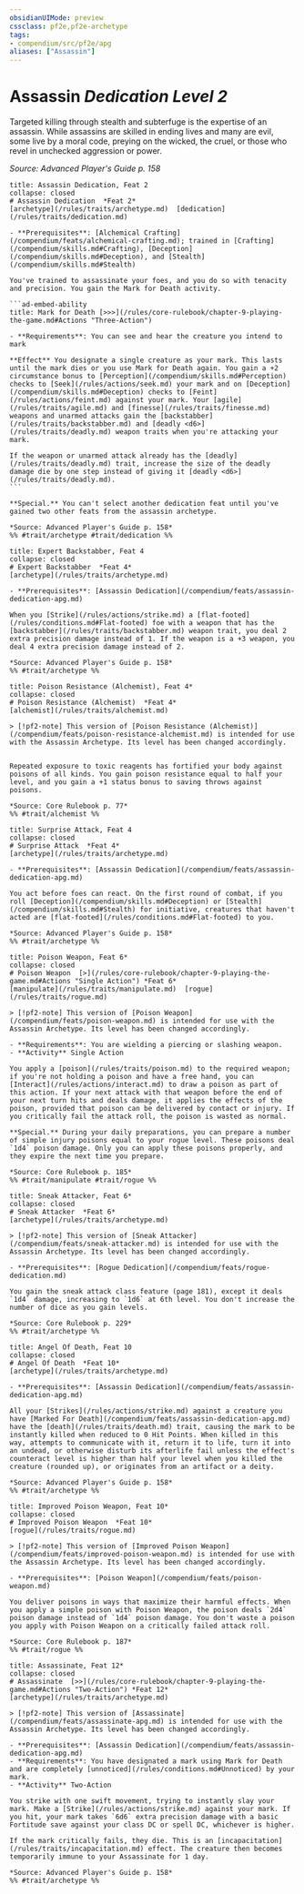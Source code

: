 ```yaml
---
obsidianUIMode: preview
cssclass: pf2e,pf2e-archetype
tags:
- compendium/src/pf2e/apg
aliases: ["Assassin"]
---
```

# Assassin *Dedication Level 2*  

Targeted killing through stealth and subterfuge is the expertise of an assassin. While assassins are skilled in ending lives and many are evil, some live by a moral code, preying on the wicked, the cruel, or those who revel in unchecked aggression or power.

*Source: Advanced Player's Guide p. 158*

````ad-embed-feat
title: Assassin Dedication, Feat 2
collapse: closed
# Assassin Dedication  *Feat 2*  
[archetype](/rules/traits/archetype.md)  [dedication](/rules/traits/dedication.md)  

- **Prerequisites**: [Alchemical Crafting](/compendium/feats/alchemical-crafting.md); trained in [Crafting](/compendium/skills.md#Crafting), [Deception](/compendium/skills.md#Deception), and [Stealth](/compendium/skills.md#Stealth)

You've trained to assassinate your foes, and you do so with tenacity and precision. You gain the Mark for Death activity.

```ad-embed-ability
title: Mark for Death [>>>](/rules/core-rulebook/chapter-9-playing-the-game.md#Actions "Three-Action")

- **Requirements**: You can see and hear the creature you intend to mark

**Effect** You designate a single creature as your mark. This lasts until the mark dies or you use Mark for Death again. You gain a +2 circumstance bonus to [Perception](/compendium/skills.md#Perception) checks to [Seek](/rules/actions/seek.md) your mark and on [Deception](/compendium/skills.md#Deception) checks to [Feint](/rules/actions/feint.md) against your mark. Your [agile](/rules/traits/agile.md) and [finesse](/rules/traits/finesse.md) weapons and unarmed attacks gain the [backstabber](/rules/traits/backstabber.md) and [deadly <d6>](/rules/traits/deadly.md) weapon traits when you're attacking your mark.

If the weapon or unarmed attack already has the [deadly](/rules/traits/deadly.md) trait, increase the size of the deadly damage die by one step instead of giving it [deadly <d6>](/rules/traits/deadly.md).
```

**Special.** You can't select another dedication feat until you've gained two other feats from the assassin archetype.

*Source: Advanced Player's Guide p. 158*  
%% #trait/archetype #trait/dedication %%
````  

```ad-embed-feat
title: Expert Backstabber, Feat 4
collapse: closed
# Expert Backstabber  *Feat 4*  
[archetype](/rules/traits/archetype.md)  

- **Prerequisites**: [Assassin Dedication](/compendium/feats/assassin-dedication-apg.md)

When you [Strike](/rules/actions/strike.md) a [flat-footed](/rules/conditions.md#Flat-footed) foe with a weapon that has the [backstabber](/rules/traits/backstabber.md) weapon trait, you deal 2 extra precision damage instead of 1. If the weapon is a +3 weapon, you deal 4 extra precision damage instead of 2.

*Source: Advanced Player's Guide p. 158*  
%% #trait/archetype %%
```  

```ad-embed-feat
title: Poison Resistance (Alchemist), Feat 4*
collapse: closed
# Poison Resistance (Alchemist)  *Feat 4*  
[alchemist](/rules/traits/alchemist.md)  

> [!pf2-note] This version of [Poison Resistance (Alchemist)](/compendium/feats/poison-resistance-alchemist.md) is intended for use with the Assassin Archetype. Its level has been changed accordingly.


Repeated exposure to toxic reagents has fortified your body against poisons of all kinds. You gain poison resistance equal to half your level, and you gain a +1 status bonus to saving throws against poisons.

*Source: Core Rulebook p. 77*  
%% #trait/alchemist %%
```  

```ad-embed-feat
title: Surprise Attack, Feat 4
collapse: closed
# Surprise Attack  *Feat 4*  
[archetype](/rules/traits/archetype.md)  

- **Prerequisites**: [Assassin Dedication](/compendium/feats/assassin-dedication-apg.md)

You act before foes can react. On the first round of combat, if you roll [Deception](/compendium/skills.md#Deception) or [Stealth](/compendium/skills.md#Stealth) for initiative, creatures that haven't acted are [flat-footed](/rules/conditions.md#Flat-footed) to you.

*Source: Advanced Player's Guide p. 158*  
%% #trait/archetype %%
```  

```ad-embed-feat
title: Poison Weapon, Feat 6*
collapse: closed
# Poison Weapon  [>](/rules/core-rulebook/chapter-9-playing-the-game.md#Actions "Single Action") *Feat 6*  
[manipulate](/rules/traits/manipulate.md)  [rogue](/rules/traits/rogue.md)  

> [!pf2-note] This version of [Poison Weapon](/compendium/feats/poison-weapon.md) is intended for use with the Assassin Archetype. Its level has been changed accordingly.

- **Requirements**: You are wielding a piercing or slashing weapon.
- **Activity** Single Action

You apply a [poison](/rules/traits/poison.md) to the required weapon; if you're not holding a poison and have a free hand, you can [Interact](/rules/actions/interact.md) to draw a poison as part of this action. If your next attack with that weapon before the end of your next turn hits and deals damage, it applies the effects of the poison, provided that poison can be delivered by contact or injury. If you critically fail the attack roll, the poison is wasted as normal.

**Special.** During your daily preparations, you can prepare a number of simple injury poisons equal to your rogue level. These poisons deal `1d4` poison damage. Only you can apply these poisons properly, and they expire the next time you prepare.

*Source: Core Rulebook p. 185*  
%% #trait/manipulate #trait/rogue %%
```  

```ad-embed-feat
title: Sneak Attacker, Feat 6*
collapse: closed
# Sneak Attacker  *Feat 6*  
[archetype](/rules/traits/archetype.md)  

> [!pf2-note] This version of [Sneak Attacker](/compendium/feats/sneak-attacker.md) is intended for use with the Assassin Archetype. Its level has been changed accordingly.

- **Prerequisites**: [Rogue Dedication](/compendium/feats/rogue-dedication.md)

You gain the sneak attack class feature (page 181), except it deals `1d4` damage, increasing to `1d6` at 6th level. You don't increase the number of dice as you gain levels.

*Source: Core Rulebook p. 229*  
%% #trait/archetype %%
```  

```ad-embed-feat
title: Angel Of Death, Feat 10
collapse: closed
# Angel Of Death  *Feat 10*  
[archetype](/rules/traits/archetype.md)  

- **Prerequisites**: [Assassin Dedication](/compendium/feats/assassin-dedication-apg.md)

All your [Strikes](/rules/actions/strike.md) against a creature you have [Marked For Death](/compendium/feats/assassin-dedication-apg.md) have the [death](/rules/traits/death.md) trait, causing the mark to be instantly killed when reduced to 0 Hit Points. When killed in this way, attempts to communicate with it, return it to life, turn it into an undead, or otherwise disturb its afterlife fail unless the effect's counteract level is higher than half your level when you killed the creature (rounded up), or originates from an artifact or a deity.

*Source: Advanced Player's Guide p. 158*  
%% #trait/archetype %%
```  

```ad-embed-feat
title: Improved Poison Weapon, Feat 10*
collapse: closed
# Improved Poison Weapon  *Feat 10*  
[rogue](/rules/traits/rogue.md)  

> [!pf2-note] This version of [Improved Poison Weapon](/compendium/feats/improved-poison-weapon.md) is intended for use with the Assassin Archetype. Its level has been changed accordingly.

- **Prerequisites**: [Poison Weapon](/compendium/feats/poison-weapon.md)

You deliver poisons in ways that maximize their harmful effects. When you apply a simple poison with Poison Weapon, the poison deals `2d4` poison damage instead of `1d4` poison damage. You don't waste a poison you apply with Poison Weapon on a critically failed attack roll.

*Source: Core Rulebook p. 187*  
%% #trait/rogue %%
```  

```ad-embed-feat
title: Assassinate, Feat 12*
collapse: closed
# Assassinate  [>>](/rules/core-rulebook/chapter-9-playing-the-game.md#Actions "Two-Action") *Feat 12*  
[archetype](/rules/traits/archetype.md)  

> [!pf2-note] This version of [Assassinate](/compendium/feats/assassinate-apg.md) is intended for use with the Assassin Archetype. Its level has been changed accordingly.

- **Prerequisites**: [Assassin Dedication](/compendium/feats/assassin-dedication-apg.md)
- **Requirements**: You have designated a mark using Mark for Death and are completely [unnoticed](/rules/conditions.md#Unnoticed) by your mark.
- **Activity** Two-Action

You strike with one swift movement, trying to instantly slay your mark. Make a [Strike](/rules/actions/strike.md) against your mark. If you hit, your mark takes `6d6` extra precision damage with a basic Fortitude save against your class DC or spell DC, whichever is higher.

If the mark critically fails, they die. This is an [incapacitation](/rules/traits/incapacitation.md) effect. The creature then becomes temporarily immune to your Assassinate for 1 day.

*Source: Advanced Player's Guide p. 158*  
%% #trait/archetype %%
```